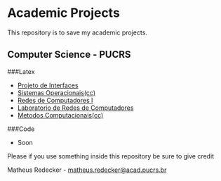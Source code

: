# Academic Projects

This repository is to save my academic projects.

## Computer Science - PUCRS

###Latex

- [Projeto de Interfaces](latex/interface) 
- [Sistemas Operacionais(cc)](latex/sisop)
- [Redes de Computadores I](latex/redesI)
- [Laboratorio de Redes de Computadores](latex/labredes)
- [Metodos Computacionais(cc)](latex/metodos)

###Code
- Soon

Please if you use something inside this repository be sure to give credit

Matheus Redecker - matheus.redecker@acad.pucrs.br
